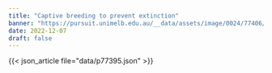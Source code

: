 ```yaml
---
title: "Captive breeding to prevent extinction"
banner: "https://pursuit.unimelb.edu.au/__data/assets/image/0024/77406/Captive-breeding-to-prevent-extinction-_8de4c0dc-6525-4ad2-ad4b-8d36ebe348d4.jpg"
date: 2022-12-07
draft: false
---
```


{{< json_article file="data/p77395.json" >}}